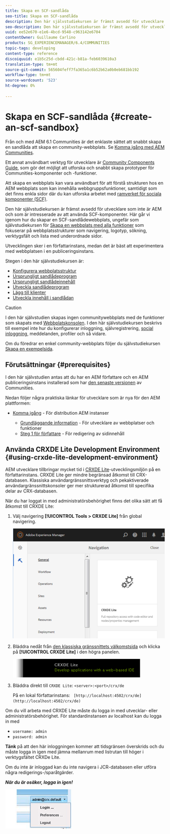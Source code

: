 ```yaml
---
title: Skapa en SCF-sandlåda
seo-title: Skapa en SCF-sandlåda
description: Den här självstudiekursen är främst avsedd för utvecklare som inte är AEM och som är intresserade av att använda SCF-komponenter.  Här går vi igenom hur man skapar en SCF-sandlådeplats
seo-description: Den här självstudiekursen är främst avsedd för utvecklare som inte är AEM och som är intresserade av att använda SCF-komponenter.  Här går vi igenom hur man skapar en SCF-sandlådeplats
uuid: ee52e670-e1e6-4bcd-9548-c963142e6704
contentOwner: Guillaume Carlino
products: SG_EXPERIENCEMANAGER/6.4/COMMUNITIES
topic-tags: developing
content-type: reference
discoiquuid: e1b5c25d-cbdd-421c-b81a-feb6039610a3
translation-type: tm+mt
source-git-commit: 565604feff7fa365a1c6b52b62a0b0eb681bb192
workflow-type: tm+mt
source-wordcount: '523'
ht-degree: 0%

---
```




# Skapa en SCF-sandlåda {#create-an-scf-sandbox}


Från och med AEM 6.1 Communities är det enklaste sättet att snabbt skapa en sandlåda att skapa en community-webbplats. Se [Komma igång med AEM Communities](getting-started.md).

Ett annat användbart verktyg för utvecklare är [Community Components Guide](components-guide.md), som gör det möjligt att utforska och snabbt skapa prototyper för Communities-komponenter och -funktioner.

Att skapa en webbplats kan vara användbart för att förstå strukturen hos en AEM webbplats som kan innehålla webbgruppsfunktioner, samtidigt som det finns enkla sidor där du kan utforska arbetet med [ramverket för sociala komponenter (SCF)](scf.md).

Den här självstudiekursen är främst avsedd för utvecklare som inte är AEM och som är intresserade av att använda SCF-komponenter. Här går vi igenom hur du skapar en SCF-sandlådewebbplats, ungefär som självstudiekursen för [Skapa en webbplats med alla funktioner](../../help/sites-developing/website.md) som fokuserar på webbplatsstrukturer som navigering, logotyp, sökning, verktygsfält och lista med underordnade sidor.

Utvecklingen sker i en författarinstans, medan det är bäst att experimentera med webbplatsen i en publiceringsinstans.

Stegen i den här självstudiekursen är:

* [Konfigurera webbplatsstruktur](setup-website.md)
* [Ursprungligt sandlådeprogram](initial-app.md)
* [Ursprungligt sandlådeinnehåll](initial-content.md)
* [Utveckla sandlådeprogram](develop-app.md)
* [Lägg till klienter](add-clientlibs.md)
* [Utveckla innehåll i sandlådan](develop-content.md)

>[!CAUTION]
>
>I den här självstudien skapas ingen communitywebbplats med de funktioner som skapats med [Webbplatskonsolen](sites-console.md). I den här självstudiekursen beskrivs till exempel inte hur du konfigurerar inloggning, självregistrering, [social inloggning](social-login.md), meddelanden, profiler och så vidare.
>
>Om du föredrar en enkel community-webbplats följer du självstudiekursen [Skapa en exempelsida](create-sample-page.md).

## Förutsättningar {#prerequisites}

I den här självstudien antas att du har en AEM författare och en AEM publiceringsinstans installerad som har [den senaste versionen](deploy-communities.md#latest-releases) av Communities.

Nedan följer några praktiska länkar för utvecklare som är nya för den AEM plattformen:

* [Komma igång](../../help/sites-deploying/deploy.md#getting-started)  - För distribution AEM instanser

   * [Grundläggande information](../../help/sites-developing/the-basics.md)  - För utvecklare av webbplatser och funktioner
   * [Steg 1 för författare](../../help/sites-authoring/first-steps.md)  - För redigering av sidinnehåll

## Använda CRXDE Lite Development Environment {#using-crxde-lite-development-environment}

AEM utvecklare tillbringar mycket tid i [CRXDE Lite](../../help/sites-developing/developing-with-crxde-lite.md)-utvecklingsmiljön på en författarinstans. CRXDE Lite ger mindre begränsad åtkomst till CRX-databasen. Klassiska användargränssnittsverktyg och pekaktiverade användargränssnittskonsoler ger mer strukturerad åtkomst till specifika delar av CRX-databasen.

När du har loggat in med administratörsbehörighet finns det olika sätt att få åtkomst till CRXDE Lite:

1. Välj navigering **[!UICONTROL Tools > CRXDE Lite]** från global navigering.

   ![chlimage_1-350](assets/chlimage_1-350.png)

2. Bläddra nedåt från [den klassiska gränssnittets välkomstsida](http://localhost:4502/welcome.html) och klicka på **[!UICONTROL CRXDE Lite]** i den högra panelen.

   ![chlimage_1-351](assets/chlimage_1-351.png)

3. Bläddra direkt till `CRXDE Lite`: `<server>:<port>/crx/de`

   På en lokal författarinstans: ` [http://localhost:4502/crx/de](http://localhost:4502/crx/de)`

Om du vill arbeta med CRXDE Lite måste du logga in med utvecklar- eller administratörsbehörighet. För standardinstansen av localhost kan du logga in med

* `username: admin`
* `password: admin`


**Tänk** på att den här inloggningen kommer att tidsgränsen överskrids och du måste logga in igen med jämna mellanrum med listrutan till höger i verktygsfältet CRXDe Lite.

Om du inte är inloggad kan du inte navigera i JCR-databasen eller utföra några redigerings-/sparåtgärder.

***När du är osäker, logga in igen!***

![chlimage_1-352](assets/chlimage_1-352.png)

